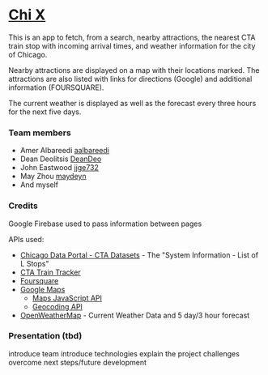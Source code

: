 # [Chi X](https://rsdesoto.github.io/ChiX/index.html)

This is an app to fetch, from a search, nearby attractions, the nearest CTA train stop with incoming arrival times, and weather information for the city of Chicago.

Nearby attractions are displayed on a map with their locations marked. The attractions are also listed with links for directions (Google) and additional information (FOURSQUARE).

The current weather is displayed as well as the forecast every three hours for the next five days. 

### Team members

-   Amer Albareedi [aalbareedi](https://github.com/aalbareedi)
-   Dean Deolitsis [DeanDeo](https://github.com/DeanDeo)
-   John Eastwood [jjge732](https://github.com/jjge732)
-   May Zhou [maydeyn](https://github.com/maydeyn)
-   And myself

### Credits

Google Firebase used to pass information between pages

APIs used:

-   [Chicago Data Portal - CTA Datasets](https://data.cityofchicago.org/Transportation/CTA-List-of-CTA-Datasets/pnau-cf66) - The "System Information - List of L Stops"
-   [CTA Train Tracker](https://www.transitchicago.com/developers/traintracker/)
-   [Foursquare](https://developer.foursquare.com/)
-   [Google Maps](https://developers.google.com/maps/documentation/)
    -   [Maps JavaScript API](https://developers.google.com/maps/documentation/javascript/tutorial)
    -   [Geocoding API](https://developers.google.com/maps/documentation/geocoding/start)
-   [OpenWeatherMap](https://openweathermap.org/api) - Current Weather Data and 5 day/3 hour forecast

### Presentation (tbd)

introduce team
introduce technologies
explain the project
challenges overcome
next steps/future development

